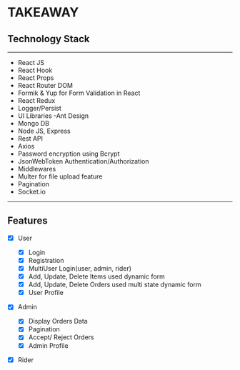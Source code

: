 # TAKEAWAY

## Technology Stack
---
* React JS
* React Hook
* React Props
* React Router DOM 
* Formik & Yup for Form Validation in React
* React Redux 
* Logger/Persist
* UI Libraries -Ant Design
* Mongo DB 
* Node JS, Express
* Rest API
* Axios
* Password encryption using Bcrypt
* JsonWebToken Authentication/Authorization
* Middlewares
* Multer for file upload feature
* Pagination
* Socket.io
---
## Features
- [x] User
  - [x] Login
  - [x] Registration
  - [x] MultiUser Login(user, admin, rider)
  - [x] Add, Update, Delete Items used dynamic form
  - [x] Add, Update, Delete Orders used multi state dynamic form
  - [x] User Profile
- [x] Admin
  - [x] Display Orders Data
  - [x] Pagination
  - [x] Accept/ Reject Orders
  - [x] Admin Profile
- [x] Rider


  

